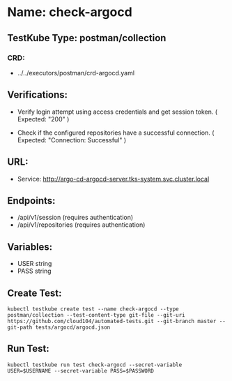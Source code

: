 # Name: check-argocd

## TestKube Type: postman/collection

### CRD: 

- ../../executors/postman/crd-argocd.yaml

## Verifications:

- Verify login attempt using access credentials and get session token. ( Expected: "200" )

- Check if the configured repositories have a successful connection. ( Expected: "Connection: Successful" )
 
## URL:

- Service: http://argo-cd-argocd-server.tks-system.svc.cluster.local

## Endpoints:

- /api/v1/session (requires authentication)
- /api/v1/repositories (requires authentication)

## Variables:

- USER string
- PASS string

## Create Test:

```
kubectl testkube create test --name check-argocd --type postman/collection --test-content-type git-file --git-uri https://github.com/cloud104/automated-tests.git --git-branch master --git-path tests/argocd/argocd.json
```
## Run Test:

```
kubectl testkube run test check-argocd --secret-variable USER=$USERNAME --secret-variable PASS=$PASSWORD
```